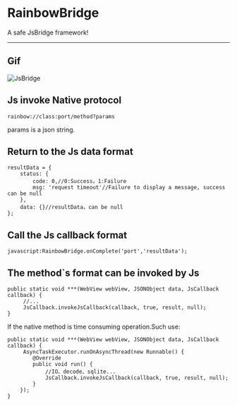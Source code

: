 # **RainbowBridge**
A safe JsBridge framework!

----
## Gif
![JsBridge](http://7xswxf.com2.z0.glb.clouddn.com/blog/js.gif)

## **Js invoke Native protocol**

```
rainbow://class:port/method?params
```
params is a json string.

## **Return to the Js data format**

```
resultData = {
    status: {
        code: 0,//0:Success，1:Failure
        msg: 'request timeout'//Failure to display a message, success can be null
    },
    data: {}//resultData，can be null
};
```
## **Call the Js callback format**

```
javascript:RainbowBridge.onComplete('port','resultData');
```
## **The method`s format can be invoked by Js**

```
public static void ***(WebView webView, JSONObject data, JsCallback callback) {
	 //...
	 JsCallback.invokeJsCallback(callback, true, result, null);
}
```
If the native method is time consuming operation.Such use:

```
public static void ***(WebView webView, JSONObject data, JsCallback callback) {
	 AsyncTaskExecutor.runOnAsyncThread(new Runnable() {
        @Override
        public void run() {
            //IO、decode、sqlite... 
            JsCallback.invokeJsCallback(callback, true, result, null);
        }
    });
}
        
```

